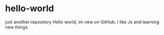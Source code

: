 # hello-world
just another repository
Hello world, im new on GitHub, I like Js and learning new things.
